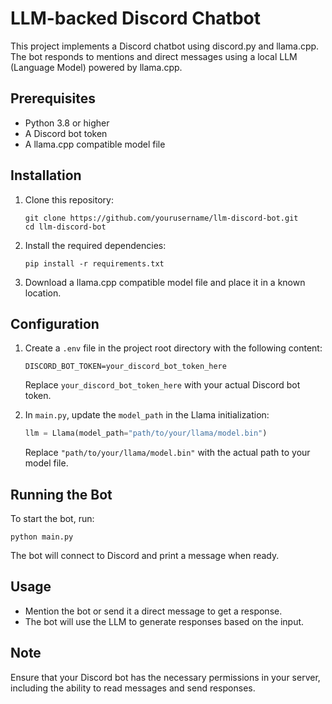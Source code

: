 # LLM-backed Discord Chatbot

This project implements a Discord chatbot using discord.py and llama.cpp. The bot responds to mentions and direct messages using a local LLM (Language Model) powered by llama.cpp.

## Prerequisites

- Python 3.8 or higher
- A Discord bot token
- A llama.cpp compatible model file

## Installation

1. Clone this repository:
   ```
   git clone https://github.com/yourusername/llm-discord-bot.git
   cd llm-discord-bot
   ```

2. Install the required dependencies:
   ```
   pip install -r requirements.txt
   ```

3. Download a llama.cpp compatible model file and place it in a known location.

## Configuration

1. Create a `.env` file in the project root directory with the following content:
   ```
   DISCORD_BOT_TOKEN=your_discord_bot_token_here
   ```
   Replace `your_discord_bot_token_here` with your actual Discord bot token.

2. In `main.py`, update the `model_path` in the Llama initialization:
   ```python
   llm = Llama(model_path="path/to/your/llama/model.bin")
   ```
   Replace `"path/to/your/llama/model.bin"` with the actual path to your model file.

## Running the Bot

To start the bot, run:

```
python main.py
```

The bot will connect to Discord and print a message when ready.

## Usage

- Mention the bot or send it a direct message to get a response.
- The bot will use the LLM to generate responses based on the input.

## Note

Ensure that your Discord bot has the necessary permissions in your server, including the ability to read messages and send responses.
